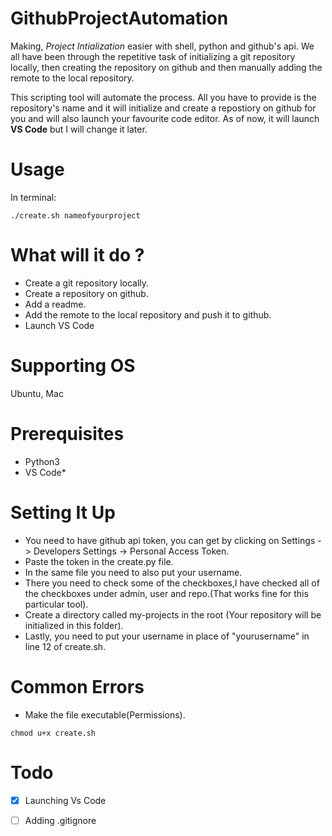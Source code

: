 # GithubProjectAutomation

Making, _Project Intialization_ easier with shell, python and github's api. We all have been through the repetitive
task of initializing a git repository locally, then creating the repository on github and then manually adding the remote to the local repository.

This scripting tool will automate the process. All you have to provide is the repository's name and it will initialize and
create a repostiory on github for you and will also launch your favourite code editor. As of now, it will launch __VS Code__ but I will change it later.

# Usage 

In terminal:

`./create.sh nameofyourproject`


# What will it do ?

* Create a git repository locally.
* Create a repository on github.
* Add a readme.
* Add the remote to the local repository and push it to github.
* Launch VS Code

# Supporting OS

Ubuntu, Mac

# Prerequisites

* Python3
* VS Code*

# Setting It Up 

* You need to have github api token, you can get by clicking on Settings -> Developers Settings -> Personal Access Token.
* Paste the token in the create.py file.
* In the same file you need to also put your username.
* There you need to check some of the checkboxes,I have checked all of the checkboxes under admin, user and repo.(That works fine for this particular tool).
* Create a directory called my-projects in the root (Your repository will be initialized in this folder).
* Lastly, you need to put your username in place of "yourusername" in line 12 of create.sh.

# Common Errors

* Make the file executable(Permissions).

`chmod u+x create.sh`

# Todo 

- [x] Launching Vs Code

- [ ] Adding .gitignore 

